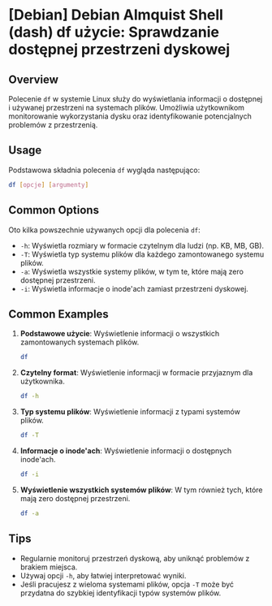 # [Debian] Debian Almquist Shell (dash) df użycie: Sprawdzanie dostępnej przestrzeni dyskowej

## Overview
Polecenie `df` w systemie Linux służy do wyświetlania informacji o dostępnej i używanej przestrzeni na systemach plików. Umożliwia użytkownikom monitorowanie wykorzystania dysku oraz identyfikowanie potencjalnych problemów z przestrzenią.

## Usage
Podstawowa składnia polecenia `df` wygląda następująco:

```bash
df [opcje] [argumenty]
```

## Common Options
Oto kilka powszechnie używanych opcji dla polecenia `df`:

- `-h`: Wyświetla rozmiary w formacie czytelnym dla ludzi (np. KB, MB, GB).
- `-T`: Wyświetla typ systemu plików dla każdego zamontowanego systemu plików.
- `-a`: Wyświetla wszystkie systemy plików, w tym te, które mają zero dostępnej przestrzeni.
- `-i`: Wyświetla informacje o inode'ach zamiast przestrzeni dyskowej.

## Common Examples

1. **Podstawowe użycie**: Wyświetlenie informacji o wszystkich zamontowanych systemach plików.
   ```bash
   df
   ```

2. **Czytelny format**: Wyświetlenie informacji w formacie przyjaznym dla użytkownika.
   ```bash
   df -h
   ```

3. **Typ systemu plików**: Wyświetlenie informacji z typami systemów plików.
   ```bash
   df -T
   ```

4. **Informacje o inode'ach**: Wyświetlenie informacji o dostępnych inode'ach.
   ```bash
   df -i
   ```

5. **Wyświetlenie wszystkich systemów plików**: W tym również tych, które mają zero dostępnej przestrzeni.
   ```bash
   df -a
   ```

## Tips
- Regularnie monitoruj przestrzeń dyskową, aby uniknąć problemów z brakiem miejsca.
- Używaj opcji `-h`, aby łatwiej interpretować wyniki.
- Jeśli pracujesz z wieloma systemami plików, opcja `-T` może być przydatna do szybkiej identyfikacji typów systemów plików.